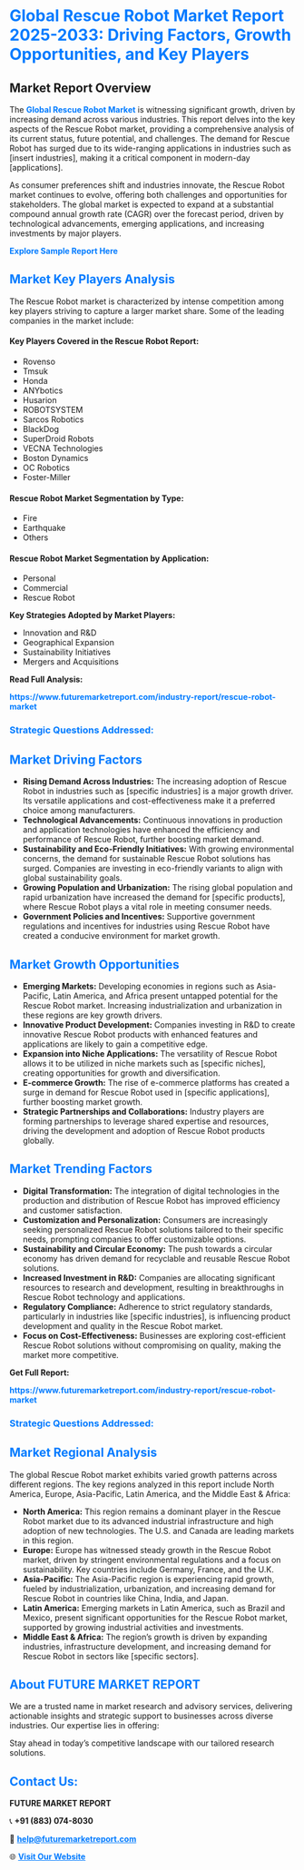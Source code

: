 <h1 style="color: #007BFF;">Global Rescue Robot Market Report 2025-2033: Driving Factors, Growth Opportunities, and Key Players</h1>

<section id="overview">
<h2>Market Report Overview</h2>
<p>The <a href="https://www.futuremarketreport.com/industry-report/rescue-robot-market" style="color: #007BFF; text-decoration: none;"><strong>Global Rescue Robot Market</strong></a> is witnessing significant growth, driven by increasing demand across various industries. This report delves into the key aspects of the Rescue Robot market, providing a comprehensive analysis of its current status, future potential, and challenges. The demand for Rescue Robot has surged due to its wide-ranging applications in industries such as [insert industries], making it a critical component in modern-day [applications].</p>
<p>As consumer preferences shift and industries innovate, the Rescue Robot market continues to evolve, offering both challenges and opportunities for stakeholders. The global market is expected to expand at a substantial compound annual growth rate (CAGR) over the forecast period, driven by technological advancements, emerging applications, and increasing investments by major players.</p>
</section>

<section id="overview">
<p><a href="https://www.futuremarketreport.com/request-sample/reportId=124550" style="color: #007BFF; text-decoration: none;"><strong>Explore Sample Report Here</strong></a></p>
</section>

<section id="key-players">
<h2 style="color: #007BFF;">Market Key Players Analysis</h2>
<p>The Rescue Robot market is characterized by intense competition among key players striving to capture a larger market share. Some of the leading companies in the market include:</p>
<h4>Key Players Covered in the Rescue Robot Report:</h4>
<ul><li>Rovenso</li><li>Tmsuk</li><li>Honda</li><li>ANYbotics</li><li>Husarion</li><li>ROBOTSYSTEM</li><li>Sarcos Robotics</li><li>BlackDog</li><li>SuperDroid Robots</li><li>VECNA Technologies</li><li>Boston Dynamics</li><li>OC Robotics</li><li>Foster-Miller</li></ul>
<h4>Rescue Robot Market Segmentation by Type:</h4>
<ul><li>Fire</li><li>Earthquake</li><li>Others</li></ul>

<h4>Rescue Robot Market Segmentation by Application:</h4>
<ul><li>Personal</li><li>Commercial</li><li>Rescue Robot</li></ul>
<p><strong>Key Strategies Adopted by Market Players:</strong></p>
<ul>
<li>Innovation and R&D</li>
<li>Geographical Expansion</li>
<li>Sustainability Initiatives</li>
<li>Mergers and Acquisitions</li>
</ul>
</section>

<section>
<p><strong>Read Full Analysis: </strong></p><a href="https://www.futuremarketreport.com/industry-report/rescue-robot-market" style="color: #007BFF; text-decoration: none;"><strong>https://www.futuremarketreport.com/industry-report/rescue-robot-market</strong></a>
<h3 style="color: #007BFF;">Strategic Questions Addressed:</h3>
</section>

<section id="driving-factors">
<h2 style="color: #007BFF;">Market Driving Factors</h2>
<ul>
<li><strong>Rising Demand Across Industries:</strong> The increasing adoption of Rescue Robot in industries such as [specific industries] is a major growth driver. Its versatile applications and cost-effectiveness make it a preferred choice among manufacturers.</li>
<li><strong>Technological Advancements:</strong> Continuous innovations in production and application technologies have enhanced the efficiency and performance of Rescue Robot, further boosting market demand.</li>
<li><strong>Sustainability and Eco-Friendly Initiatives:</strong> With growing environmental concerns, the demand for sustainable Rescue Robot solutions has surged. Companies are investing in eco-friendly variants to align with global sustainability goals.</li>
<li><strong>Growing Population and Urbanization:</strong> The rising global population and rapid urbanization have increased the demand for [specific products], where Rescue Robot plays a vital role in meeting consumer needs.</li>
<li><strong>Government Policies and Incentives:</strong> Supportive government regulations and incentives for industries using Rescue Robot have created a conducive environment for market growth.</li>
</ul>
</section>

<section id="growth-opportunities">
<h2 style="color: #007BFF;">Market Growth Opportunities</h2>
<ul>
<li><strong>Emerging Markets:</strong> Developing economies in regions such as Asia-Pacific, Latin America, and Africa present untapped potential for the Rescue Robot market. Increasing industrialization and urbanization in these regions are key growth drivers.</li>
<li><strong>Innovative Product Development:</strong> Companies investing in R&D to create innovative Rescue Robot products with enhanced features and applications are likely to gain a competitive edge.</li>
<li><strong>Expansion into Niche Applications:</strong> The versatility of Rescue Robot allows it to be utilized in niche markets such as [specific niches], creating opportunities for growth and diversification.</li>
<li><strong>E-commerce Growth:</strong> The rise of e-commerce platforms has created a surge in demand for Rescue Robot used in [specific applications], further boosting market growth.</li>
<li><strong>Strategic Partnerships and Collaborations:</strong> Industry players are forming partnerships to leverage shared expertise and resources, driving the development and adoption of Rescue Robot products globally.</li>
</ul>
</section>

<section id="trending-factors">
<h2 style="color: #007BFF;">Market Trending Factors</h2>
<ul>
<li><strong>Digital Transformation:</strong> The integration of digital technologies in the production and distribution of Rescue Robot has improved efficiency and customer satisfaction.</li>
<li><strong>Customization and Personalization:</strong> Consumers are increasingly seeking personalized Rescue Robot solutions tailored to their specific needs, prompting companies to offer customizable options.</li>
<li><strong>Sustainability and Circular Economy:</strong> The push towards a circular economy has driven demand for recyclable and reusable Rescue Robot solutions.</li>
<li><strong>Increased Investment in R&D:</strong> Companies are allocating significant resources to research and development, resulting in breakthroughs in Rescue Robot technology and applications.</li>
<li><strong>Regulatory Compliance:</strong> Adherence to strict regulatory standards, particularly in industries like [specific industries], is influencing product development and quality in the Rescue Robot market.</li>
<li><strong>Focus on Cost-Effectiveness:</strong> Businesses are exploring cost-efficient Rescue Robot solutions without compromising on quality, making the market more competitive.</li>
</ul>
</section>

<section>
<p><strong>Get Full Report: </strong></p><a href="https://www.futuremarketreport.com/industry-report/rescue-robot-market" style="color: #007BFF; text-decoration: none;"><strong>https://www.futuremarketreport.com/industry-report/rescue-robot-market</strong></a>
<h3 style="color: #007BFF;">Strategic Questions Addressed:</h3>
</section>


<section id="regional-analysis">
<h2 style="color: #007BFF;">Market Regional Analysis</h2>
<p>The global Rescue Robot market exhibits varied growth patterns across different regions. The key regions analyzed in this report include North America, Europe, Asia-Pacific, Latin America, and the Middle East & Africa:</p>
<ul>
<li><strong>North America:</strong> This region remains a dominant player in the Rescue Robot market due to its advanced industrial infrastructure and high adoption of new technologies. The U.S. and Canada are leading markets in this region.</li>
<li><strong>Europe:</strong> Europe has witnessed steady growth in the Rescue Robot market, driven by stringent environmental regulations and a focus on sustainability. Key countries include Germany, France, and the U.K.</li>
<li><strong>Asia-Pacific:</strong> The Asia-Pacific region is experiencing rapid growth, fueled by industrialization, urbanization, and increasing demand for Rescue Robot in countries like China, India, and Japan.</li>
<li><strong>Latin America:</strong> Emerging markets in Latin America, such as Brazil and Mexico, present significant opportunities for the Rescue Robot market, supported by growing industrial activities and investments.</li>
<li><strong>Middle East & Africa:</strong> The region’s growth is driven by expanding industries, infrastructure development, and increasing demand for Rescue Robot in sectors like [specific sectors].</li>
</ul>
</section>

<footer>
<h2 style="color: #007BFF;">About FUTURE MARKET REPORT</h2>
<p>We are a trusted name in market research and advisory services, delivering actionable insights and strategic support to businesses across diverse industries. Our expertise lies in offering:</p>

<p>Stay ahead in today’s competitive landscape with our tailored research solutions.</p>

<h2 style="color: #007BFF;">Contact Us:</h2>
<p><strong>FUTURE MARKET REPORT</strong></p>
<p>📞 <strong>+91 (883) 074-8030</strong></p>
<p>📧 <strong><a href="mailto:help@futuremarketreport.com" style="color: #007BFF;">help@futuremarketreport.com</a></strong></p>
<p>🌐 <strong><a href="https://www.futuremarketreport.com/" style="color: #007BFF;">Visit Our Website</a></strong></p>
</footer>